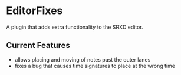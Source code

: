 # EditorFixes
A plugin that adds extra functionality to the SRXD editor.

## Current Features
* allows placing and moving of notes past the outer lanes
* fixes a bug that causes time signatures to place at the wrong time
